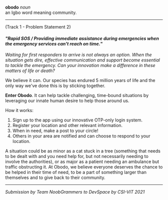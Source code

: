 **obodo** _noun_  
an Igbo word meaning community.
***
(Track 1 - Problem Statement 2)
#### _"Rapid SOS / Providing immediate assistance during emergencies when the emergency services can't reach on time._"
_Waiting for first responders to arrive is not always an option. When the situation gets dire, effective communication and support become essential to tackle the emergency. Can your innovation make a difference in these matters of life or death?_

We believe it can.
Our species has endured 5 million years of life and the only way we've done this is by sticking together.

**Enter Obodo**. It can help tackle challenging, time-bound situations by leveraging our innate human desire to help those around us.

How it works:
1) Sign up to the app using our innovative OTP-only login system.
2) Register your location and other relevant information.
3) When in need, make a post to your circle!
4) Others in your area are notified and can choose to respond to your location.

A situation could be as minor as a cat stuck in a tree (something that needs to be dealt with and you need help for, but not necessarily needing to involve the authorities), or as major as a patient needing an ambulance but traffic obstructing it. At Obodo, we believe everyone deserves the chance to be helped in their time of need, to be a part of something larger than themselves and to give back to their community.
***
_Submission by Team NoobGrammers to DevSpace by CSI-VIT 2021_
